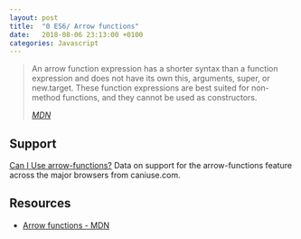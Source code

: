 ```yaml
---
layout: post
title:  "0 ES6/ Arrow functions"
date:   2018-08-06 23:13:00 +0100
categories: Javascript
---
```


> An arrow function expression has a shorter syntax than a function expression and does not have its own this, arguments, super, or new.target. These function expressions are best suited for non-method functions, and they cannot be used as constructors.
> 
> *[MDN](https://developer.mozilla.org/en-US/docs/Web/JavaScript/Reference/Functions/Arrow_functions)*

## Support

<p class="ciu_embed" data-feature="arrow-functions" data-periods="future_1,current,past_1,past_2" data-accessible-colours="false">
  <a href="http://caniuse.com/#feat=arrow-functions">Can I Use arrow-functions?</a> Data on support for the arrow-functions feature across the major browsers from caniuse.com.
</p>

## Resources 

- [Arrow functions - MDN](https://developer.mozilla.org/en-US/docs/Web/JavaScript/Reference/Functions/Arrow_functions)